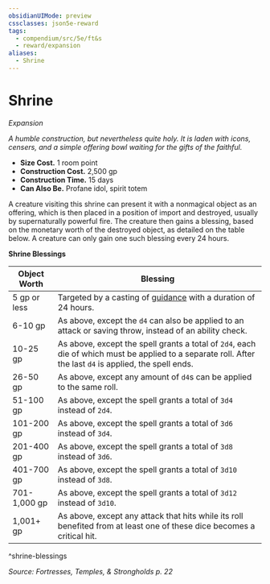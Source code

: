 ```yaml
---
obsidianUIMode: preview
cssclasses: json5e-reward
tags:
  - compendium/src/5e/ft&s
  - reward/expansion
aliases:
  - Shrine
---
```

# Shrine
*Expansion*  

*A humble construction, but nevertheless quite holy. It is laden with icons, censers, and a simple offering bowl waiting for the gifts of the faithful.*

- **Size Cost.** 1 room point  
- **Construction Cost.** 2,500 gp  
- **Construction Time.** 15 days  
- **Can Also Be.** Profane idol, spirit totem  

A creature visiting this shrine can present it with a nonmagical object as an offering, which is then placed in a position of import and destroyed, usually by supernaturally powerful fire. The creature then gains a blessing, based on the monetary worth of the destroyed object, as detailed on the table below. A creature can only gain one such blessing every 24 hours.

**Shrine Blessings**

| Object Worth | Blessing |
|--------------|----------|
| 5 gp or less | Targeted by a casting of [guidance](2-Mechanics/CLI/spells/guidance.md) with a duration of 24 hours. |
| 6-10 gp | As above, except the `d4` can also be applied to an attack or saving throw, instead of an ability check. |
| 10-25 gp | As above, except the spell grants a total of `2d4`, each die of which must be applied to a separate roll. After the last `d4` is applied, the spell ends. |
| 26-50 gp | As above, except any amount of `d4`s can be applied to the same roll. |
| 51-100 gp | As above, except the spell grants a total of `3d4` instead of `2d4`. |
| 101-200 gp | As above, except the spell grants a total of `3d6` instead of `3d4`. |
| 201-400 gp | As above, except the spell grants a total of `3d8` instead of `3d6`. |
| 401-700 gp | As above, except the spell grants a total of `3d10` instead of `3d8`. |
| 701-1,000 gp | As above, except the spell grants a total of `3d12` instead of `3d10`. |
| 1,001+ gp | As above, except any attack that hits while its roll benefited from at least one of these dice becomes a critical hit. |
^shrine-blessings

*Source: Fortresses, Temples, & Strongholds p. 22*